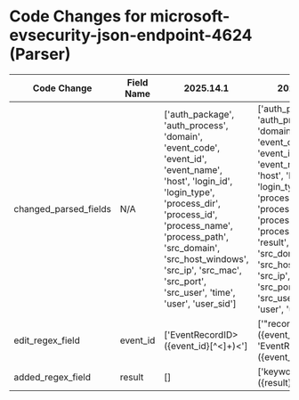 # Code Changes for microsoft-evsecurity-json-endpoint-4624 (Parser)

| Code Change | Field Name | 2025.14.1 | 2025.15.1 |
|-------------|------------|-----------|------------|
| changed_parsed_fields | N/A | ['auth_package', 'auth_process', 'domain', 'event_code', 'event_id', 'event_name', 'host', 'login_id', 'login_type', 'process_dir', 'process_id', 'process_name', 'process_path', 'src_domain', 'src_host_windows', 'src_ip', 'src_mac', 'src_port', 'src_user', 'time', 'user', 'user_sid'] | ['auth_package', 'auth_process', 'domain', 'event_code', 'event_id', 'event_name', 'host', 'login_id', 'login_type', 'process_dir', 'process_id', 'process_name', 'process_path', 'result', 'src_domain', 'src_host_windows', 'src_ip', 'src_mac', 'src_port', 'src_user', 'time', 'user', 'user_sid'] |
| edit_regex_field | event_id | ['EventRecordID>({event_id}[^<]+)<'] | ['"record_id":"({event_id}\d+)"', 'EventRecordID>({event_id}[^<]+)<'] |
| added_regex_field | result | [] | ['keywords":\["({result}[^"]+)"'] |